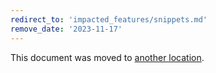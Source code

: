 ```yaml
---
redirect_to: 'impacted_features/snippets.md'
remove_date: '2023-11-17'
---
```


This document was moved to [another location](impacted_features/snippets.md).
